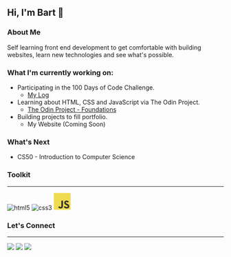 ## **Hi, I'm Bart** :wave:

### **About Me**

Self learning front end development to get comfortable with building websites, learn new technologies and see what's possible.
<br>

### **What I'm currently working on:**

- Participating in the 100 Days of Code Challenge.
  - [My Log](https://github.com/bartbzd/100-days-of-code/blob/main/log.md)
- Learning about HTML, CSS and JavaScript via The Odin Project.
  - [The Odin Project - Foundations](https://www.theodinproject.com/paths/foundations/courses/foundations)
- Building projects to fill portfolio.
  - My Website (Coming Soon)

### **What's Next**

- CS50 - Introduction to Computer Science

### **Toolkit**

---

<!-- HTML -->
<p align=left>
<img src="https://cdn.jsdelivr.net/gh/devicons/devicon/icons/html5/html5-plain.svg" alt="html5" width="38"/>
<!-- CSS -->
<img src="https://upload.wikimedia.org/wikipedia/commons/thumb/6/62/CSS3_logo.svg/1920px-CSS3_logo.svg.png" alt="css3" width="35"/> 
<!-- JavaScript -->
<img src="https://raw.githubusercontent.com/devicons/devicon/master/icons/javascript/javascript-original.svg" alt="javascript" width="40" height="40"/>
</p>

### **Let's Connect**

---

<!-- TWITTER -->
<a href="https://twitter.com/bartbzd">
<img src="https://logos-world.net/wp-content/uploads/2020/04/Twitter-Logo-700x394.png" width="45"></a>

<!-- DISCORD -->
<a href="https://discordapp.com/users/218802607043510282">
 <img src="https://logos-world.net/wp-content/uploads/2020/12/Discord-Logo-700x394.png" width="45"></a>
 <!-- EMAIL -->
<a href="mailto: bbart318@gmail.com"><img src="https://logos-world.net/wp-content/uploads/2020/11/Gmail-Logo-700x394.png" width="45"></a>
